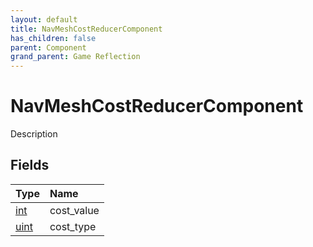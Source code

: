```yaml
---
layout: default
title: NavMeshCostReducerComponent
has_children: false
parent: Component
grand_parent: Game Reflection
---
```

# NavMeshCostReducerComponent
Description 

## Fields
| Type | Name |
|:-------------|:--------------|
| [int](/game-reflection/enums/int.md) | cost_value |
| [uint](/game-reflection/components/uint.md) | cost_type |
